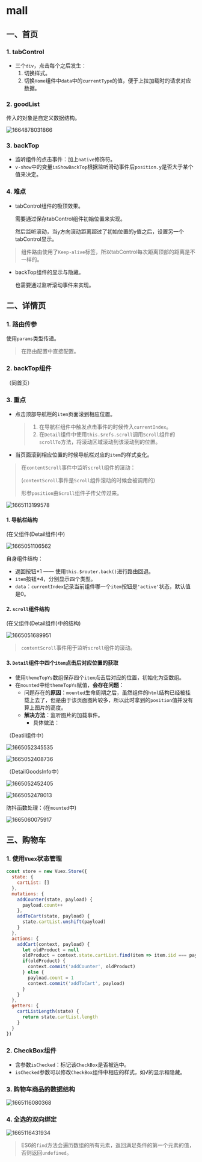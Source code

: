 # mall

## 一、首页

### 1. tabControl

- 三个`div`，点击每个之后发生：
  1. 切换样式。
  2. 切换`Home`组件中`data`中的`currentType`的值，便于上拉加载时的请求对应数据。

### 2. goodList

传入的对象是自定义数据结构。

![1664878031866](D:\a202206\vue2.0\mall\assets\1664878031866.png)

### 3. backTop

- 监听组件的点击事件：加上`native`修饰符。
- `v-show`中的变量`isShowBackTop`根据监听滑动事件后`position.y`是否大于某个值来决定。

### 4. 难点

- tabControl组件的吸顶效果。

  需要通过保存tabControl组件初始位置来实现。

  然后监听滚动，当`y`方向滚动距离超过了初始位置的`y`值之后，设置另一个tabControl显示。

> 组件路由使用了`Keep-alive`标签，所以tabControl每次距离顶部的距离是不一样的。

- backTop组件的显示与隐藏。

  也需要通过监听滚动事件来实现。

## 二、详情页

### 1. 路由传参

使用`params`类型传递。

> 在路由配置中直接配置。

### 2. backTop组件

（同首页）

### 3. 重点

- 点击顶部导航栏的`item`页面滚到相应位置。

  > 1. 在导航栏组件中触发点击事件的时候传入`currentIndex`。
  > 2. 在`Detail`组件中使用`this.$refs.scroll`调用`Scroll`组件的`scrollTo`方法，将滚动区域滚动到该滚动到的位置。

- 当页面滚到相应位置的时候导航栏对应的`item`的样式变化。

> 在`contentScroll`事件中监听`scroll`组件的滚动：
>
> (`contentScroll`事件是`Scroll`组件滚动的时候会被调用的)
>
> 形参`position`由`Scroll`组件子传父传过来。

![1665113199578](D:\a202206\vue2.0\mall\assets\1665113199578.png)

#### 1. 导航栏结构

(在父组件(Detail组件)中)

![1665051106562](D:\a202206\vue2.0\mall\assets\1665051106562.png)

自身组件结构：

- 返回按钮*1 —— 使用`this.$router.back()`进行路由回退。
- `item`按钮*4，分别显示四个类型。
- `data`：`currentIndex`记录当前组件哪一个`item`按钮是`'active'`状态，默认值是0。

#### 2. `scroll`组件结构

(在父组件(Detail组件)中的结构)

![1665051689951](D:\a202206\vue2.0\mall\assets\1665051689951.png)

> `contentScroll`事件用于监听`scroll`组件的滚动。

#### 3. `Detail`组件中四个`item`点击后对应位置的获取

- 使用`themeTopYs`数组保存四个`item`点击后对应的位置，初始化为空数组。
- 在`mounted`中给`themeTopYs`赋值，**会存在问题**：
  - 问题存在的**原因**：`mounted`生命周期之后，虽然组件的`html`结构已经被挂载上去了，但是由于该页面图片较多，所以此时拿到的`position`值并没有算上图片的高度。
  - **解决方法**：监听图片的加载事件。
    - 具体做法：

（Deatil组件中）

![1665052345535](D:\a202206\vue2.0\mall\assets\1665052345535.png)

![1665052408736](D:\a202206\vue2.0\mall\assets\1665052408736.png)

（DetailGoodsInfo中）

![1665052452405](D:\a202206\vue2.0\mall\assets\1665052452405.png)

![1665052478013](D:\a202206\vue2.0\mall\assets\1665052478013.png)

防抖函数处理：(在`mounted`中)

![1665060075917](D:\a202206\vue2.0\mall\assets\1665060075917.png)

## 三、购物车

### 1. 使用`Vuex`状态管理

```js
const store = new Vuex.Store({
  state: {
    cartList: []
  },
  mutations: {
    addCounter(state, payload) {
      payload.count++
    },
    addToCart(state, payload) {
      state.cartList.unshift(payload)
    }
  },
  actions: {
    addCart(context, payload) {
      let oldProduct = null
      oldProduct = context.state.cartList.find(item => item.iid === payload.iid)
      if(oldProduct) {
        context.commit('addCounter', oldProduct)
      } else {
        payload.count = 1
        context.commit('addToCart', payload)
      }
    }
  },
  getters: {
    cartListLength(state) {
      return state.cartList.length
    }
  }
})

```

### 2. CheckBox组件

- 含参数`isChecked`：标记该`CheckBox`是否被选中。
- `isChecked`参数可以修改`CheckBox`组件中相应的样式，如√的显示和隐藏。

### 3. 购物车商品的数据结构

![1665116080368](D:\a202206\vue2.0\mall\assets\1665116080368.png)

### 4. 全选的双向绑定

![1665116431934](D:\a202206\vue2.0\mall\assets\1665116431934.png)

> ES6的`find`方法会遍历数组的所有元素，返回满足条件的第一个元素的值，否则返回`undefined`。